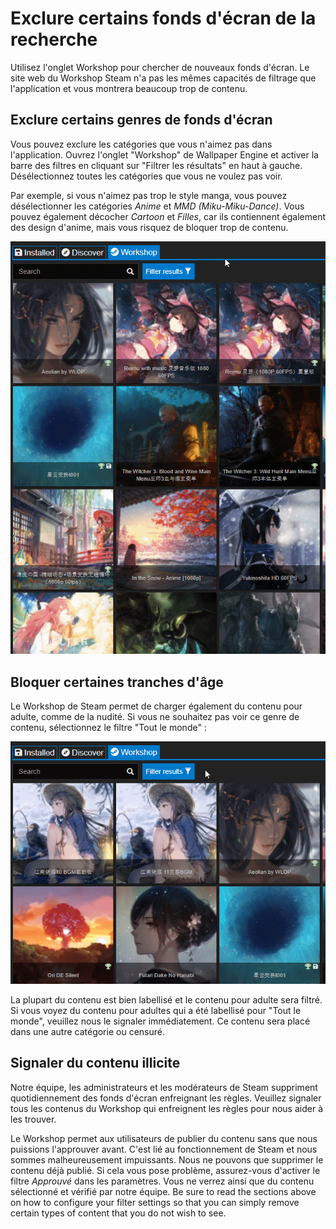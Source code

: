 # Exclure certains fonds d'écran de la recherche

Utilisez l'onglet Workshop pour chercher de nouveaux fonds d'écran. Le site web du Workshop Steam n'a pas les mêmes capacités de filtrage que l'application et vous montrera beaucoup trop de contenu.

## Exclure certains genres de fonds d'écran

Vous pouvez exclure les catégories que vous n'aimez pas dans l'application. Ouvrez l'onglet "Workshop" de Wallpaper Engine et activer la barre des filtres en cliquant sur "Filtrer les résultats" en haut à gauche. Désélectionnez toutes les catégories que vous ne voulez pas voir.

Par exemple, si vous n'aimez pas trop le style manga, vous pouvez désélectionner les catégories *Anime* et *MMD (Miku-Miku-Dance)*. Vous pouvez également décocher *Cartoon* et *Filles*, car ils contiennent également des design d'anime, mais vous risquez de bloquer trop de contenu.

![Deselect all categories you do not like in the filter sidebar](./categories.gif)

## Bloquer certaines tranches d'âge

Le Workshop de Steam permet de charger également du contenu pour adulte, comme de la nudité. Si vous ne souhaitez pas voir ce genre de contenu, sélectionnez le filtre "Tout le monde" :

![Deslect the "Mature" and "Questionable" age rating in the filter sidebar](./ageratings.gif)

La plupart du contenu est bien labellisé et le contenu pour adulte sera filtré. Si vous voyez du contenu pour adultes qui a été labellisé pour "Tout le monde", veuillez nous le signaler immédiatement. Ce contenu sera placé dans une autre catégorie ou censuré.

## Signaler du contenu illicite

Notre équipe, les administrateurs et les modérateurs de Steam suppriment quotidiennement des fonds d'écran enfreignant les règles. Veuillez signaler tous les contenus du Workshop qui enfreignent les règles pour nous aider à les trouver.

Le Workshop permet aux utilisateurs de publier du contenu sans que nous puissions l'approuver avant. C'est lié au fonctionnement de Steam et nous sommes malheureusement impuissants. Nous ne pouvons que supprimer le contenu déjà publié. Si cela vous pose problème, assurez-vous d'activer le filtre *Approuvé* dans les paramètres. Vous ne verrez ainsi que du contenu sélectionné et vérifié par notre équipe. Be sure to read the sections above on how to configure your filter settings so that you can simply remove certain types of content that you do not wish to see.